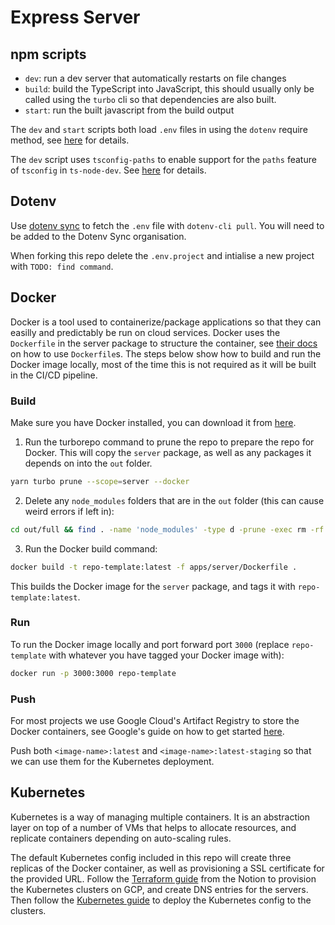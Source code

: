 # Express Server

## npm scripts

- `dev`: run a dev server that automatically restarts on file changes
- `build`: build the TypeScript into JavaScript, this should usually only be called using the `turbo` cli so that dependencies are also built.
- `start`: run the built javascript from the build output

The `dev` and `start` scripts both load `.env` files in using the `dotenv` require method, see [here](https://github.com/motdotla/dotenv#preload) for details.

The `dev` script uses `tsconfig-paths` to enable support for the `paths` feature of `tsconfig` in `ts-node-dev`. See [here](https://medium.com/@fmoessle/typescript-paths-with-ts-node-ts-node-dev-and-jest-671deacf6428) for details.

## Dotenv

Use [dotenv sync]() to fetch the `.env` file with `dotenv-cli pull`. You will need to be added to the Dotenv Sync organisation.

When forking this repo delete the `.env.project` and intialise a new project with `TODO: find command`.

## Docker

Docker is a tool used to containerize/package applications so that they can easilly and predictably be run on cloud services. Docker uses the `Dockerfile` in the server package to structure the container, see [their docs](https://docs.docker.com/engine/reference/builder/) on how to use `Dockerfile`s. The steps below show how to build and run the Docker image locally, most of the time this is not required as it will be built in the CI/CD pipeline.

### Build

Make sure you have Docker installed, you can download it from [here](https://docs.docker.com/desktop/mac/install/).

1. Run the turborepo command to prune the repo to prepare the repo for Docker. This will copy the `server` package, as well as any packages it depends on into the `out` folder.

```bash
yarn turbo prune --scope=server --docker
```

2. Delete any `node_modules` folders that are in the `out` folder (this can cause weird errors if left in):

```bash
cd out/full && find . -name 'node_modules' -type d -prune -exec rm -rf '{}' + && cd ../..
```

3. Run the Docker build command:

```bash
docker build -t repo-template:latest -f apps/server/Dockerfile .
```

This builds the Docker image for the `server` package, and tags it with `repo-template:latest`.

### Run

To run the Docker image locally and port forward port `3000` (replace `repo-template` with whatever you have tagged your Docker image with):

```bash
docker run -p 3000:3000 repo-template
```

### Push

For most projects we use Google Cloud's Artifact Registry to store the Docker containers, see Google's guide on how to get started [here](https://cloud.google.com/artifact-registry/docs/docker/store-docker-container-images).

Push both `<image-name>:latest` and `<image-name>:latest-staging` so that we can use them for the Kubernetes deployment.

## Kubernetes

Kubernetes is a way of managing multiple containers. It is an abstraction layer on top of a number of VMs that helps to allocate resources, and replicate containers depending on auto-scaling rules.

The default Kubernetes config included in this repo will create three replicas of the Docker container, as well as provisioning a SSL certificate for the provided URL. Follow the [Terraform guide](https://www.notion.so/labrys/Terraform-95c0180441b442e38157d94b2656eb65) from the Notion to provision the Kubernetes clusters on GCP, and create DNS entries for the servers. Then follow the [Kubernetes guide](https://www.notion.so/labrys/Kubernetes-be2df39593b1458fad97271ea165a642) to deploy the Kubernetes config to the clusters.
